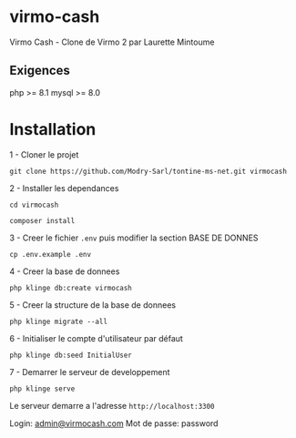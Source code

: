 # virmo-cash
Virmo Cash - Clone de Virmo 2 par Laurette Mintoume

## Exigences
php >= 8.1
mysql >= 8.0

# Installation

1 - Cloner le projet 

```shell
git clone https://github.com/Modry-Sarl/tontine-ms-net.git virmocash
```

2 - Installer les dependances

```shell
cd virmocash

composer install
```

3 - Creer le fichier `.env` puis modifier la section BASE DE DONNES

```shell
cp .env.example .env
```

4 - Creer la base de donnees

```shell
php klinge db:create virmocash
```

5 - Creer la structure de la base de donnees

```shell
php klinge migrate --all
```

6 - Initialiser le compte d'utilisateur par défaut 

```shell
php klinge db:seed InitialUser
```

7 - Demarrer le serveur de developpement

```shell
php klinge serve
```

Le serveur demarre a l'adresse `http://localhost:3300`

Login: admin@virmocash.com 
Mot de passe: password